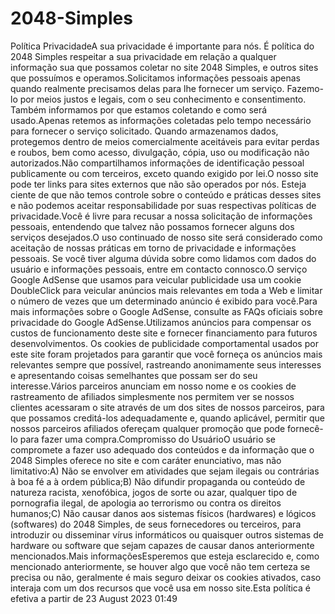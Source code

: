 # 2048-Simples
Política PrivacidadeA sua privacidade é importante para nós. É política do 2048 Simples respeitar a sua privacidade em relação a qualquer informação sua que possamos coletar no site 2048 Simples, e outros sites que possuímos e operamos.Solicitamos informações pessoais apenas quando realmente precisamos delas para lhe fornecer um serviço. Fazemo-lo por meios justos e legais, com o seu conhecimento e consentimento. Também informamos por que estamos coletando e como será usado.Apenas retemos as informações coletadas pelo tempo necessário para fornecer o serviço solicitado. Quando armazenamos dados, protegemos dentro de meios comercialmente aceitáveis ​​para evitar perdas e roubos, bem como acesso, divulgação, cópia, uso ou modificação não autorizados.Não compartilhamos informações de identificação pessoal publicamente ou com terceiros, exceto quando exigido por lei.O nosso site pode ter links para sites externos que não são operados por nós. Esteja ciente de que não temos controle sobre o conteúdo e práticas desses sites e não podemos aceitar responsabilidade por suas respectivas políticas de privacidade.Você é livre para recusar a nossa solicitação de informações pessoais, entendendo que talvez não possamos fornecer alguns dos serviços desejados.O uso continuado de nosso site será considerado como aceitação de nossas práticas em torno de privacidade e informações pessoais. Se você tiver alguma dúvida sobre como lidamos com dados do usuário e informações pessoais, entre em contacto connosco.O serviço Google AdSense que usamos para veicular publicidade usa um cookie DoubleClick para veicular anúncios mais relevantes em toda a Web e limitar o número de vezes que um determinado anúncio é exibido para você.Para mais informações sobre o Google AdSense, consulte as FAQs oficiais sobre privacidade do Google AdSense.Utilizamos anúncios para compensar os custos de funcionamento deste site e fornecer financiamento para futuros desenvolvimentos. Os cookies de publicidade comportamental usados ​​por este site foram projetados para garantir que você forneça os anúncios mais relevantes sempre que possível, rastreando anonimamente seus interesses e apresentando coisas semelhantes que possam ser do seu interesse.Vários parceiros anunciam em nosso nome e os cookies de rastreamento de afiliados simplesmente nos permitem ver se nossos clientes acessaram o site através de um dos sites de nossos parceiros, para que possamos creditá-los adequadamente e, quando aplicável, permitir que nossos parceiros afiliados ofereçam qualquer promoção que pode fornecê-lo para fazer uma compra.Compromisso do UsuárioO usuário se compromete a fazer uso adequado dos conteúdos e da informação que o 2048 Simples oferece no site e com caráter enunciativo, mas não limitativo:A) Não se envolver em atividades que sejam ilegais ou contrárias à boa fé a à ordem pública;B) Não difundir propaganda ou conteúdo de natureza racista, xenofóbica, jogos de sorte ou azar, qualquer tipo de pornografia ilegal, de apologia ao terrorismo ou contra os direitos humanos;C) Não causar danos aos sistemas físicos (hardwares) e lógicos (softwares) do 2048 Simples, de seus fornecedores ou terceiros, para introduzir ou disseminar vírus informáticos ou quaisquer outros sistemas de hardware ou software que sejam capazes de causar danos anteriormente mencionados.Mais informaçõesEsperemos que esteja esclarecido e, como mencionado anteriormente, se houver algo que você não tem certeza se precisa ou não, geralmente é mais seguro deixar os cookies ativados, caso interaja com um dos recursos que você usa em nosso site.Esta política é efetiva a partir de 23 August 2023 01:49
